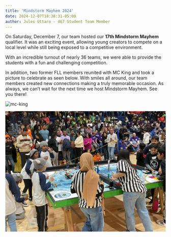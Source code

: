 ```yaml
---
title: 'Mindstorm Mayhem 2024'
date: 2024-12-07T18:38:31-05:00
author: Jules Uttaro - 467 Student Team Member
---
```

On Saturday, December 7, our team hosted our **17th Mindstorm Mayhem** qualifier. It was an exciting event, allowing young creators to compete on a local level while still being exposed to a competitive environment.

With an incredible turnout of nearly 36 teams, we were able to provide the students with a fun and challenging competition.

In addition, two former FLL members reunited with MC King and took a picture to celebrate as seen below. With smiles all around, our team members created new connections making a truly memorable occasion. As always, we can’t wait for the next time we host Mindstorm Mayhem. See you there!

![mc-king](mc-king.jpg)

![mindstorm-match](mindstorm-match.jpg)